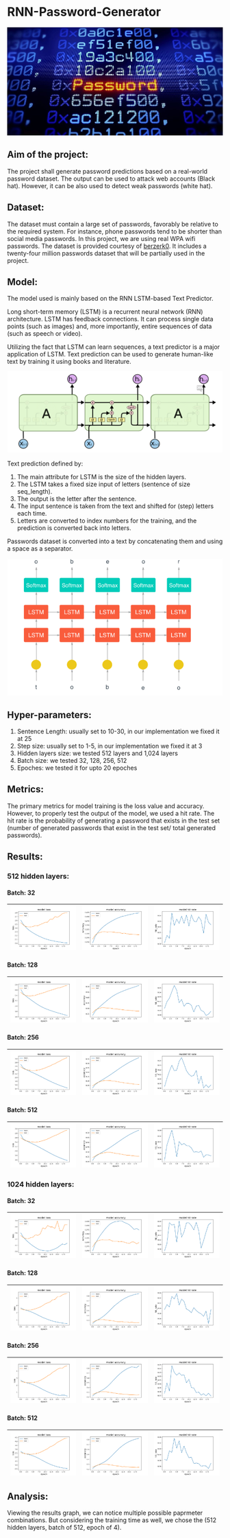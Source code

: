 # RNN-Password-Generator

![](imgs/icon.jpg)

## Aim of the project:
The project shall generate password predictions based on a real-world password dataset. The output can be used to attack web accounts (Black hat). However, it can be also used to detect weak passwords (white hat).



## Dataset:
The dataset must contain a large set of passwords, favorably be relative to the required system. For instance, phone passwords tend to be shorter than social media passwords. In this project, we are using real WPA wifi passwords. The dataset is provided courtesy of  [berzerk0](https://github.com/berzerk0/Probable-Wordlists/tree/master/Real-Passwords/WPA-Length). It includes a twenty-four million passwords dataset that will be partially used in the project.



## Model:
The model used is mainly based on the RNN LSTM-based Text Predictor.

Long short-term memory (LSTM) is a recurrent neural network (RNN) architecture. LSTM has feedback connections. It can process single data points (such as images) and, more importantly, entire sequences of data (such as speech or video).

Utilizing the fact that LSTM can learn sequences, a text predictor is a major application of LSTM. Text prediction can be used to generate human-like text by training it using books and literature.

![](imgs/lstm.png)

Text prediction defined by:
1. The main attribute for LSTM is the size of the hidden layers.
2. The LSTM takes a fixed size input of letters (sentence of size seq_length).
3. The output is the letter after the sentence.
4. The input sentence is taken from the text and shifted for (step) letters each time.
5. Letters are converted to index numbers for the training, and the prediction is converted back into letters.

Passwords dataset is converted into a text by concatenating them and using a space as a separator.

![](imgs/text_predict.png)



## Hyper-parameters:
1. Sentence Length: usually set to 10-30, in our implementation we fixed it at 25
2. Step size: usually set to 1-5, in our implementation we fixed it at 3
3. Hidden layers size: we tested 512 layers and 1,024 layers
4. Batch size: we tested 32, 128, 256, 512
5. Epoches: we tested it for upto 20 epoches

## Metrics:
The primary metrics for model training is the loss value and accuracy. However, to properly test the output of the model, we used a hit rate. The hit rate is the probability of generating a password that exists in the test set (number of generated passwords that exist in the test set/ total generated passwords).

## Results:
### 512 hidden layers:

#### Batch: 32
| [![](results/512_layers/data4999893_batch32_epochs20_model_loss-1.png)]() | [![](results/512_layers/data4999893_batch32_epochs20_model_accuracy-1.png)]() | [![](results/512_layers/data4999893_batch32_epochs20_model_hit_rate-1.png)]() |
|:---:|:---:|:---:|


#### Batch: 128
| [![](results/512_layers/data4999893_batch128_epochs20_model_loss-1.png)]() | [![](results/512_layers/data4999893_batch128_epochs20_model_accuracy-1.png)]() | [![](results/512_layers/data4999893_batch128_epochs20_model_hit_rate-1.png)]() |
|:---:|:---:|:---:|


#### Batch: 256
| [![](results/512_layers/data4999893_batch256_epochs20_model_loss-1.png)]() | [![](results/512_layers/data4999893_batch256_epochs20_model_accuracy-1.png)]() | [![](results/512_layers/data4999893_batch256_epochs20_model_hit_rate-1.png)]() |
|:---:|:---:|:---:|


#### Batch: 512
| [![](results/512_layers/data4999893_batch512_epochs20_model_loss-1.png)]() | [![](results/512_layers/data4999893_batch512_epochs20_model_accuracy-1.png)]() | [![](results/512_layers/data4999893_batch512_epochs20_model_hit_rate-1.png)]() |
|:---:|:---:|:---:|



### 1024 hidden layers:

#### Batch: 32
| [![](results/1024_layers/data4999893_batch32_epochs20_model_loss-1.png)]() | [![](results/1024_layers/data4999893_batch32_epochs20_model_accuracy-1.png)]() | [![](results/1024_layers/data4999893_batch32_epochs20_model_hit_rate-1.png)]() |
|:---:|:---:|:---:|


#### Batch: 128
| [![](results/1024_layers/data4999893_batch128_epochs20_model_loss-1.png)]() | [![](results/1024_layers/data4999893_batch128_epochs20_model_accuracy-1.png)]() | [![](results/1024_layers/data4999893_batch128_epochs20_model_hit_rate-1.png)]() |
|:---:|:---:|:---:|


#### Batch: 256
| [![](results/1024_layers/data4999893_batch256_epochs20_model_loss-1.png)]() | [![](results/1024_layers/data4999893_batch256_epochs20_model_accuracy-1.png)]() | [![](results/1024_layers/data4999893_batch256_epochs20_model_hit_rate-1.png)]() |
|:---:|:---:|:---:|


#### Batch: 512
| [![](results/1024_layers/data4999893_batch512_epochs20_model_loss-1.png)]() | [![](results/1024_layers/data4999893_batch512_epochs20_model_accuracy-1.png)]() | [![](results/1024_layers/data4999893_batch512_epochs20_model_hit_rate-1.png)]() |
|:---:|:---:|:---:|








## Analysis:
Viewing the results graph, we can notice multiple possible paprmeter combinations. But considering the training time as well, we chose the (512 hidden layers, batch of 512, epoch of 4).
